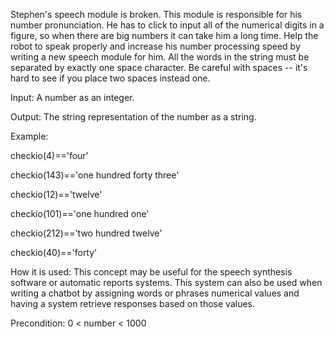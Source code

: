 Stephen's speech module is broken. This module is responsible for his number pronunciation. He has to click to input all of the numerical digits in a figure, so when there are big numbers it can take him a long time. Help the robot to speak properly and increase his number processing speed by writing a new speech module for him. All the words in the string must be separated by exactly one space character. Be careful with spaces -- it's hard to see if you place two spaces instead one.

Input: A number as an integer.

Output: The string representation of the number as a string.

Example:

checkio(4)=='four'

checkio(143)=='one hundred forty three'

checkio(12)=='twelve'

checkio(101)=='one hundred one'

checkio(212)=='two hundred twelve'

checkio(40)=='forty'


How it is used: This concept may be useful for the speech synthesis software or automatic reports systems. This system can also be used when writing a chatbot by assigning words or phrases numerical values and having a system retrieve responses based on those values.

Precondition: 0 < number < 1000
